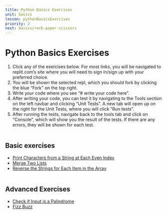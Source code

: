 ```yaml
---
title: Python Basics Exercises
unit: basics
lesson: pythonBasicsExercises
priority: 2
next: basics/rock-paper-scissors
---
```


# Python Basics Exercises

1. Click any of the exercises below. For most links, you will be navigated to replit.com’s site where you will need to sign in/sign up with your preferred choice.
2. You will be shown the selected repl, which you should fork by clicking the blue “Fork” on the top right.
3. Write your code where you see “# write your code here”.
4. After writing your code, you can test it by navigating to the Tools section on the left navbar and clicking “Unit Tests”. A new tab will open up on the right for the Unit Tests, where you will click “Run tests”.
5. After running the tests, navigate back to the tools tab and click on “Console”, which will show you the result of the tests. If there are any errors, they will be shown for each test.
   <br><br>

## Basic exercises

- [Print Characters from a String at Each Even Index](https://replit.com/@Vennbury/EvenIndices#main.py)
- [Merge Two Lists](https://replit.com/@Vennbury/MergeTwoLists#main.py)
- [Reverse the Strings for Each Item in the Array](https://replit.com/@Vennbury/ReverseStringsInArray#main.py)
  <br><br>

## Advanced Exercises

- [Check if Input is a Palindrome](https://leetcode.com/problems/valid-palindrome/)
- [Fizz Buzz](https://leetcode.com/problems/fizz-buzz/)
